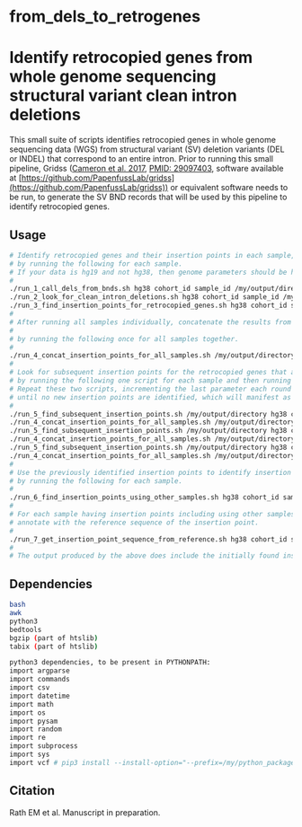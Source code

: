 # from_dels_to_retrogenes

# Identify retrocopied genes from whole genome sequencing structural variant clean intron deletions

This small suite of scripts identifies retrocopied genes in whole genome sequencing data (WGS) from structural variant (SV) deletion variants (DEL or INDEL) that correspond to an entire intron.
Prior to running this small pipeline, Gridss ([Cameron et al. 2017](https://genome.cshlp.org/content/27/12/2050), [PMID: 29097403](https://pubmed.ncbi.nlm.nih.gov/29097403/), software available at [https://github.com/PapenfussLab/gridss](https://github.com/PapenfussLab/gridss)) or equivalent software needs to be run, to generate the SV BND records that will be used by this pipeline to identify retrocopied genes.

## Usage

```bash
# Identify retrocopied genes and their insertion points in each sample,
# by running the following for each sample.
# If your data is hg19 and not hg38, then genome parameters should be hg19.
#
./run_1_call_dels_from_bnds.sh hg38 cohort_id sample_id /my/output/directory /my/temp/directory /my/gridss/output.vcf.gz
./run_2_look_for_clean_intron_deletions.sh hg38 cohort_id sample_id /my/output/directory /my/temp/directory /my/gridss/output.vcf.gz
./run_3_find_insertion_points_for_retrocopied_genes.sh hg38 cohort_id sample_id /my/output/directory /my/temp/directory /my/gridss/output.vcf.gz /my/PYTHONPATH/python_packages/lib/python3.N/site-packages /a/representative/bam/file
#
# After running all samples individually, concatenate the results from all samples,
#
# by running the following once for all samples together.
#
./run_4_concat_insertion_points_for_all_samples.sh /my/output/directory
#
# Look for subsequent insertion points for the retrocopied genes that already have insertion points,
# by running the following one script for each sample and then running the concat script for all samples.
# Repeat these two scripts, incrementing the last parameter each round so that the output file names can be different to previous rounds,
# until no new insertion points are identified, which will manifest as an empty output file.
#
./run_5_find_subsequent_insertion_points.sh /my/output/directory hg38 cohort_id sample_id /my/output/directory /my/temp/directory /my/gridss/output.vcf.gz /my/PYTHONPATH /a/representative/bam/file 2
./run_4_concat_insertion_points_for_all_samples.sh /my/output/directory
./run_5_find_subsequent_insertion_points.sh /my/output/directory hg38 cohort_id sample_id /my/output/directory /my/temp/directory /my/gridss/output.vcf.gz /my/PYTHONPATH /a/representative/bam/file 3
./run_4_concat_insertion_points_for_all_samples.sh /my/output/directory
./run_5_find_subsequent_insertion_points.sh /my/output/directory hg38 cohort_id sample_id /my/output/directory /my/temp/directory /my/gridss/output.vcf.gz /my/PYTHONPATH /a/representative/bam/file 4
./run_4_concat_insertion_points_for_all_samples.sh /my/output/directory
#
# Use the previously identified insertion points to identify insertion points in retrocopied genes that do not yet have insertion points identified,
# by running the following for each sample.
#
./run_6_find_insertion_points_using_other_samples.sh hg38 cohort_id sample_id /my/output/directory /my/temp/directory /my/gridss/output.vcf.gz /my/PYTHONPATH /a/representative/bam/file
#
# For each sample having insertion points including using other samples,
# annotate with the reference sequence of the insertion point.
#
./run_7_get_insertion_point_sequence_from_reference.sh hg38 cohort_id sample_id /my/output/directory /my/temp/directory reference_fasta /my/PYTHONPATH
#
# The output produced by the above does include the initially found insertion points and those found using the insertion points of other samples, but does not include the subsequently found insertion points for genes for which insertion points were initially found.
```

## Dependencies

```bash
bash
awk
python3
bedtools
bgzip (part of htslib)
tabix (part of htslib)

python3 dependencies, to be present in PYTHONPATH:
import argparse
import commands
import csv
import datetime
import math
import os
import pysam
import random
import re
import subprocess
import sys
import vcf # pip3 install --install-option="--prefix=/my/python_packages" pyvcf
```

## Citation

Rath EM et al. Manuscript in preparation.


